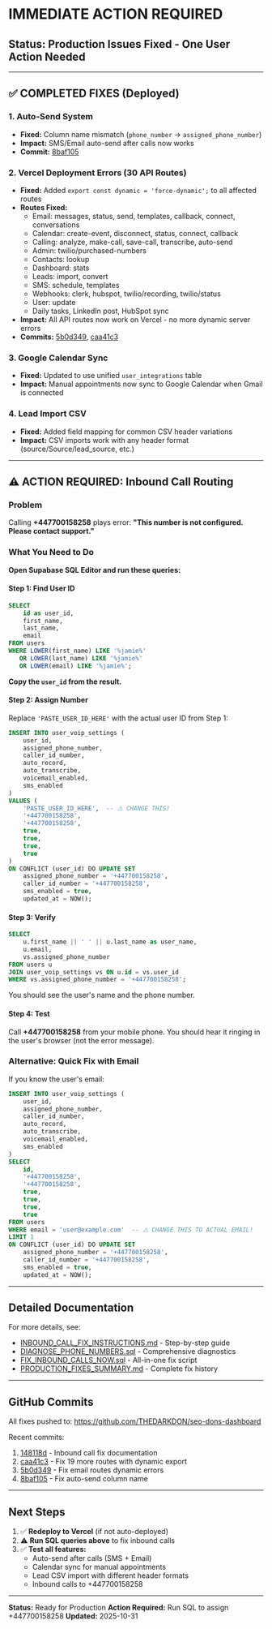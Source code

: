 # IMMEDIATE ACTION REQUIRED

## Status: Production Issues Fixed - One User Action Needed

---

## ✅ COMPLETED FIXES (Deployed)

### 1. Auto-Send System
- **Fixed:** Column name mismatch (`phone_number` → `assigned_phone_number`)
- **Impact:** SMS/Email auto-send after calls now works
- **Commit:** [8baf105](https://github.com/THEDARKDON/seo-dons-dashboard/commit/8baf105)

### 2. Vercel Deployment Errors (30 API Routes)
- **Fixed:** Added `export const dynamic = 'force-dynamic';` to all affected routes
- **Routes Fixed:**
  - Email: messages, status, send, templates, callback, connect, conversations
  - Calendar: create-event, disconnect, status, connect, callback
  - Calling: analyze, make-call, save-call, transcribe, auto-send
  - Admin: twilio/purchased-numbers
  - Contacts: lookup
  - Dashboard: stats
  - Leads: import, convert
  - SMS: schedule, templates
  - Webhooks: clerk, hubspot, twilio/recording, twilio/status
  - User: update
  - Daily tasks, LinkedIn post, HubSpot sync
- **Impact:** All API routes now work on Vercel - no more dynamic server errors
- **Commits:** [5b0d349](https://github.com/THEDARKDON/seo-dons-dashboard/commit/5b0d349), [caa41c3](https://github.com/THEDARKDON/seo-dons-dashboard/commit/caa41c3)

### 3. Google Calendar Sync
- **Fixed:** Updated to use unified `user_integrations` table
- **Impact:** Manual appointments now sync to Google Calendar when Gmail is connected

### 4. Lead Import CSV
- **Fixed:** Added field mapping for common CSV header variations
- **Impact:** CSV imports work with any header format (source/Source/lead_source, etc.)

---

## ⚠️ ACTION REQUIRED: Inbound Call Routing

### Problem
Calling **+447700158258** plays error: **"This number is not configured. Please contact support."**

### What You Need to Do

**Open Supabase SQL Editor and run these queries:**

#### Step 1: Find User ID
```sql
SELECT
    id as user_id,
    first_name,
    last_name,
    email
FROM users
WHERE LOWER(first_name) LIKE '%jamie%'
   OR LOWER(last_name) LIKE '%jamie%'
   OR LOWER(email) LIKE '%jamie%';
```

**Copy the `user_id` from the result.**

#### Step 2: Assign Number
Replace `'PASTE_USER_ID_HERE'` with the actual user ID from Step 1:

```sql
INSERT INTO user_voip_settings (
    user_id,
    assigned_phone_number,
    caller_id_number,
    auto_record,
    auto_transcribe,
    voicemail_enabled,
    sms_enabled
)
VALUES (
    'PASTE_USER_ID_HERE',  -- ⚠️ CHANGE THIS!
    '+447700158258',
    '+447700158258',
    true,
    true,
    true,
    true
)
ON CONFLICT (user_id) DO UPDATE SET
    assigned_phone_number = '+447700158258',
    caller_id_number = '+447700158258',
    sms_enabled = true,
    updated_at = NOW();
```

#### Step 3: Verify
```sql
SELECT
    u.first_name || ' ' || u.last_name as user_name,
    u.email,
    vs.assigned_phone_number
FROM users u
JOIN user_voip_settings vs ON u.id = vs.user_id
WHERE vs.assigned_phone_number = '+447700158258';
```

You should see the user's name and the phone number.

#### Step 4: Test
Call **+447700158258** from your mobile phone. You should hear it ringing in the user's browser (not the error message).

### Alternative: Quick Fix with Email
If you know the user's email:

```sql
INSERT INTO user_voip_settings (
    user_id,
    assigned_phone_number,
    caller_id_number,
    auto_record,
    auto_transcribe,
    voicemail_enabled,
    sms_enabled
)
SELECT
    id,
    '+447700158258',
    '+447700158258',
    true,
    true,
    true,
    true
FROM users
WHERE email = 'user@example.com'  -- ⚠️ CHANGE THIS TO ACTUAL EMAIL!
LIMIT 1
ON CONFLICT (user_id) DO UPDATE SET
    assigned_phone_number = '+447700158258',
    caller_id_number = '+447700158258',
    sms_enabled = true,
    updated_at = NOW();
```

---

## Detailed Documentation

For more details, see:
- [INBOUND_CALL_FIX_INSTRUCTIONS.md](INBOUND_CALL_FIX_INSTRUCTIONS.md) - Step-by-step guide
- [DIAGNOSE_PHONE_NUMBERS.sql](DIAGNOSE_PHONE_NUMBERS.sql) - Comprehensive diagnostics
- [FIX_INBOUND_CALLS_NOW.sql](FIX_INBOUND_CALLS_NOW.sql) - All-in-one fix script
- [PRODUCTION_FIXES_SUMMARY.md](PRODUCTION_FIXES_SUMMARY.md) - Complete fix history

---

## GitHub Commits

All fixes pushed to: https://github.com/THEDARKDON/seo-dons-dashboard

Recent commits:
1. [148118d](https://github.com/THEDARKDON/seo-dons-dashboard/commit/148118d) - Inbound call fix documentation
2. [caa41c3](https://github.com/THEDARKDON/seo-dons-dashboard/commit/caa41c3) - Fix 19 more routes with dynamic export
3. [5b0d349](https://github.com/THEDARKDON/seo-dons-dashboard/commit/5b0d349) - Fix email routes dynamic errors
4. [8baf105](https://github.com/THEDARKDON/seo-dons-dashboard/commit/8baf105) - Fix auto-send column name

---

## Next Steps

1. ✅ **Redeploy to Vercel** (if not auto-deployed)
2. ⚠️ **Run SQL queries above** to fix inbound calls
3. ✅ **Test all features:**
   - Auto-send after calls (SMS + Email)
   - Calendar sync for manual appointments
   - Lead CSV import with different header formats
   - Inbound calls to +447700158258

---

**Status:** Ready for Production
**Action Required:** Run SQL to assign +447700158258
**Updated:** 2025-10-31
